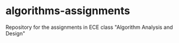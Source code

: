 # algorithms-assignments
Repository for the assignments in ECE class "Algorithm Analysis and Design"
